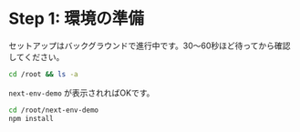 # Step 1: 環境の準備

セットアップはバックグラウンドで進行中です。30〜60秒ほど待ってから確認してください。

```bash
cd /root && ls -a
```

`next-env-demo` が表示されればOKです。

```bash
cd /root/next-env-demo
npm install
```
